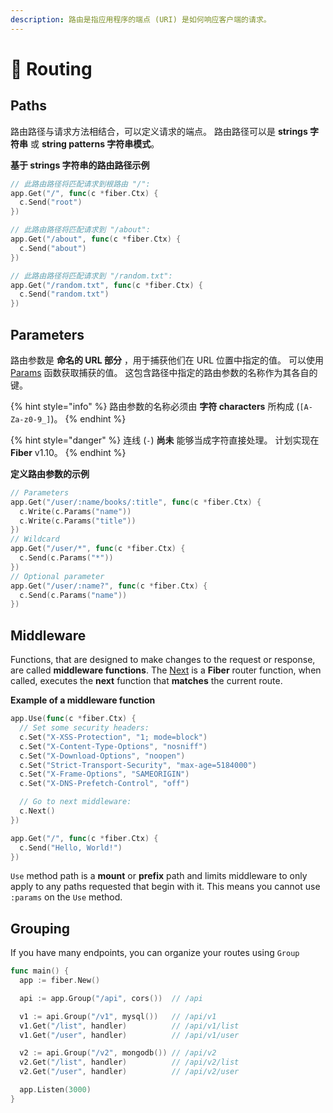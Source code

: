 ```yaml
---
description: 路由是指应用程序的端点 (URI) 是如何响应客户端的请求。
---
```


# 🔌 Routing

## Paths

路由路径与请求方法相结合，可以定义请求的端点。 路由路径可以是 **strings 字符串** 或 **string patterns 字符串模式**。

**基于 strings 字符串的路由路径示例**

```go
// 此路由路径将匹配请求到根路由 "/":
app.Get("/", func(c *fiber.Ctx) {
  c.Send("root")
})

// 此路由路径将匹配请求到 "/about":
app.Get("/about", func(c *fiber.Ctx) {
  c.Send("about")
})

// 此路由路径将匹配请求到 "/random.txt":
app.Get("/random.txt", func(c *fiber.Ctx) {
  c.Send("random.txt")
})
```

## Parameters

路由参数是 **命名的 URL 部分** ，用于捕获他们在 URL 位置中指定的值。 可以使用 [Params](https://fiber.wiki/context#params) 函数获取捕获的值。 这包含路径中指定的路由参数的名称作为其各自的键。

{% hint style="info" %}
路由参数的名称必须由 **字符 characters** 所构成 \(`[A-Za-z0-9_]`\)。
{% endhint %}

{% hint style="danger" %}
连线 \(`-`\) **尚未** 能够当成字符直接处理。 计划实现在 **Fiber** v1.10。
{% endhint %}

**定义路由参数的示例**

```go
// Parameters
app.Get("/user/:name/books/:title", func(c *fiber.Ctx) {
  c.Write(c.Params("name"))
  c.Write(c.Params("title"))
})
// Wildcard
app.Get("/user/*", func(c *fiber.Ctx) {
  c.Send(c.Params("*"))
})
// Optional parameter
app.Get("/user/:name?", func(c *fiber.Ctx) {
  c.Send(c.Params("name"))
})
```

## Middleware

Functions, that are designed to make changes to the request or response, are called **middleware functions**. The [Next](https://github.com/gofiber/docs/tree/34729974f7d6c1d8363076e7e88cd71edc34a2ac/context/README.md#next) is a **Fiber** router function, when called, executes the **next** function that **matches** the current route.

**Example of a middleware function**

```go
app.Use(func(c *fiber.Ctx) {
  // Set some security headers:
  c.Set("X-XSS-Protection", "1; mode=block")
  c.Set("X-Content-Type-Options", "nosniff")
  c.Set("X-Download-Options", "noopen")
  c.Set("Strict-Transport-Security", "max-age=5184000")
  c.Set("X-Frame-Options", "SAMEORIGIN")
  c.Set("X-DNS-Prefetch-Control", "off")

  // Go to next middleware:
  c.Next()
})

app.Get("/", func(c *fiber.Ctx) {
  c.Send("Hello, World!")
})
```

`Use` method path is a **mount** or **prefix** path and limits middleware to only apply to any paths requested that begin with it. This means you cannot use `:params` on the `Use` method.

## Grouping

If you have many endpoints, you can organize your routes using `Group`

```go
func main() {
  app := fiber.New()

  api := app.Group("/api", cors())  // /api

  v1 := api.Group("/v1", mysql())   // /api/v1
  v1.Get("/list", handler)          // /api/v1/list
  v1.Get("/user", handler)          // /api/v1/user

  v2 := api.Group("/v2", mongodb()) // /api/v2
  v2.Get("/list", handler)          // /api/v2/list
  v2.Get("/user", handler)          // /api/v2/user

  app.Listen(3000)
}
```

